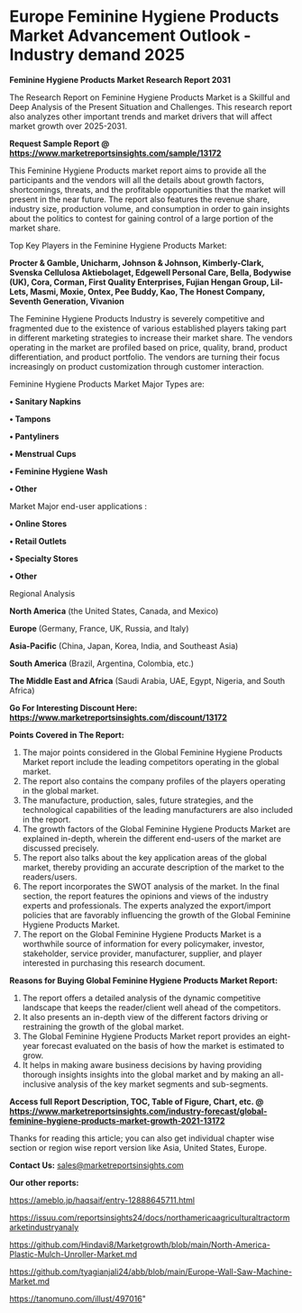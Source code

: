 # Europe Feminine Hygiene Products Market Advancement Outlook - Industry demand 2025

<strong>Feminine Hygiene Products Market Research Report 2031</strong>

The Research Report on Feminine Hygiene Products Market is a Skillful and Deep Analysis of the Present Situation and Challenges. This research report also analyzes other important trends and market drivers that will affect market growth over 2025-2031.

<strong>Request Sample Report @ <a href=https://www.marketreportsinsights.com/sample/13172>https://www.marketreportsinsights.com/sample/13172</a></strong>

This Feminine Hygiene Products market report aims to provide all the participants and the vendors will all the details about growth factors, shortcomings, threats, and the profitable opportunities that the market will present in the near future. The report also features the revenue share, industry size, production volume, and consumption in order to gain insights about the politics to contest for gaining control of a large portion of the market share.

Top Key Players in the Feminine Hygiene Products Market:

<strong>Procter & Gamble, Unicharm, Johnson & Johnson, Kimberly-Clark, Svenska Cellulosa Aktiebolaget, Edgewell Personal Care, Bella, Bodywise (UK), Cora, Corman, First Quality Enterprises, Fujian Hengan Group, Lil-Lets, Masmi, Moxie, Ontex, Pee Buddy, Kao, The Honest Company, Seventh Generation, Vivanion</strong>

The Feminine Hygiene Products Industry is severely competitive and fragmented due to the existence of various established players taking part in different marketing strategies to increase their market share. The vendors operating in the market are profiled based on price, quality, brand, product differentiation, and product portfolio. The vendors are turning their focus increasingly on product customization through customer interaction.

Feminine Hygiene Products Market Major Types are:

<strong>• Sanitary Napkins

• Tampons

• Pantyliners

• Menstrual Cups

• Feminine Hygiene Wash

• Other</strong>

Market Major end-user applications :

<strong>• Online Stores

• Retail Outlets

• Specialty Stores

• Other</strong>

Regional Analysis

</u><strong><b>North America</b></strong> (the United States, Canada, and Mexico)

<strong><b>Europe </b></strong>(Germany, France, UK, Russia, and Italy)

<strong><b>Asia-Pacific</b></strong> (China, Japan, Korea, India, and Southeast Asia)

<strong><b>South America</b></strong> (Brazil, Argentina, Colombia, etc.)

<strong><b>The Middle East and Africa</b></strong> (Saudi Arabia, UAE, Egypt, Nigeria, and South Africa)

<strong>Go For Interesting Discount Here: <a href=https://www.marketreportsinsights.com/discount/13172>https://www.marketreportsinsights.com/discount/13172</a></strong>

<strong>Points Covered in The Report:</strong>
<ol>
  <li>The major points considered in the Global Feminine Hygiene Products Market report include the leading competitors operating in the global market.</li>
  <li>The report also contains the company profiles of the players operating in the global market.</li>
  <li>The manufacture, production, sales, future strategies, and the technological capabilities of the leading manufacturers are also included in the report.</li>
  <li>The growth factors of the Global Feminine Hygiene Products Market are explained in-depth, wherein the different end-users of the market are discussed precisely.</li>
  <li>The report also talks about the key application areas of the global market, thereby providing an accurate description of the market to the readers/users.</li>
  <li>The report incorporates the SWOT analysis of the market. In the final section, the report features the opinions and views of the industry experts and professionals. The experts analyzed the export/import policies that are favorably influencing the growth of the Global Feminine Hygiene Products Market.</li>
  <li>The report on the Global Feminine Hygiene Products Market is a worthwhile source of information for every policymaker, investor, stakeholder, service provider, manufacturer, supplier, and player interested in purchasing this research document.</li>
</ol>
<strong>Reasons for Buying Global Feminine Hygiene Products Market Report:</strong>

<ol>
  <li>The report offers a detailed analysis of the dynamic competitive landscape that keeps the reader/client well ahead of the competitors.</li>
  <li>It also presents an in-depth view of the different factors driving or restraining the growth of the global market.</li>
  <li>The Global Feminine Hygiene Products Market report provides an eight-year forecast evaluated on the basis of how the market is estimated to grow.</li>
  <li>It helps in making aware business decisions by having providing thorough insights insights into the global market and by making an all-inclusive analysis of the key market segments and sub-segments.</li>
</ol>
<strong>Access full Report Description, TOC, Table of Figure, Chart, etc. @ <a href=https://www.marketreportsinsights.com/industry-forecast/global-feminine-hygiene-products-market-growth-2021-13172>https://www.marketreportsinsights.com/industry-forecast/global-feminine-hygiene-products-market-growth-2021-13172</a></strong>


Thanks for reading this article; you can also get individual chapter wise section or region wise report version like Asia, United States, Europe.

<strong>Contact Us:</strong>
sales@marketreportsinsights.com

<strong>Our other reports:</strong>

<a href=https://ameblo.jp/haqsaif/entry-12888645711.html>https://ameblo.jp/haqsaif/entry-12888645711.html</a>

<a href=https://issuu.com/reportsinsights24/docs/northamericaagriculturaltractormarketindustryanaly>https://issuu.com/reportsinsights24/docs/northamericaagriculturaltractormarketindustryanaly</a>

<a href=https://github.com/Hindavi8/Marketgrowth/blob/main/North-America-Plastic-Mulch-Unroller-Market.md>https://github.com/Hindavi8/Marketgrowth/blob/main/North-America-Plastic-Mulch-Unroller-Market.md</a>

<a href=https://github.com/tyagianjali24/abb/blob/main/Europe-Wall-Saw-Machine-Market.md>https://github.com/tyagianjali24/abb/blob/main/Europe-Wall-Saw-Machine-Market.md</a>

<a href=https://tanomuno.com/illust/497016>https://tanomuno.com/illust/497016</a>"
